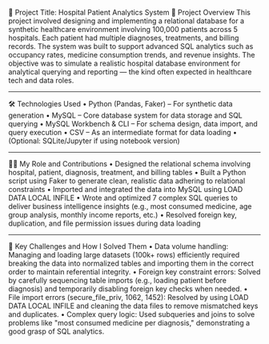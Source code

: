 🏥 Project Title: Hospital Patient Analytics System
📌 Project Overview
This project involved designing and implementing a relational database for a synthetic healthcare environment involving 100,000 patients across 5 hospitals. Each patient had multiple diagnoses, treatments, and billing records. The system was built to support advanced SQL analytics such as occupancy rates, medicine consumption trends, and revenue insights. The objective was to simulate a realistic hospital database environment for analytical querying and reporting — the kind often expected in healthcare tech and data roles.
________________________________________
🛠 Technologies Used
•	Python (Pandas, Faker) – For synthetic data generation
•	MySQL – Core database system for data storage and SQL querying
•	MySQL Workbench & CLI – For schema design, data import, and query execution
•	CSV – As an intermediate format for data loading
•	(Optional: SQLite/Jupyter if using notebook version)
________________________________________
👨‍💻 My Role and Contributions
•	Designed the relational schema involving hospital, patient, diagnosis, treatment, and billing tables
•	Built a Python script using Faker to generate clean, realistic data adhering to relational constraints
•	Imported and integrated the data into MySQL using LOAD DATA LOCAL INFILE
•	Wrote and optimized 7 complex SQL queries to deliver business intelligence insights (e.g., most consumed medicine, age group analysis, monthly income reports, etc.)
•	Resolved foreign key, duplication, and file permission issues during data loading
________________________________________
🧠 Key Challenges and How I Solved Them
•	Data volume handling: Managing and loading large datasets (100k+ rows) efficiently required breaking the data into normalized tables and importing them in the correct order to maintain referential integrity.
•	Foreign key constraint errors: Solved by carefully sequencing table imports (e.g., loading patient before diagnosis) and temporarily disabling foreign key checks when needed.
•	File import errors (secure_file_priv, 1062, 1452): Resolved by using LOAD DATA LOCAL INFILE and cleaning the data files to remove mismatched keys and duplicates.
•	Complex query logic: Used subqueries and joins to solve problems like "most consumed medicine per diagnosis," demonstrating a good grasp of SQL analytics.

